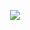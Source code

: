 <p align="center">
        <img src="[icons/logo2.png/](https://hackster.imgix.net/uploads/attachments/1063109/ezgif-5-ca9d6da6aa1b_0oTaEyss0w.gif?auto=compress&gifq=35&w=740&h=555&fit=max&fm=mp4)https://hackster.imgix.net/uploads/attachments/1063109/ezgif-5-ca9d6da6aa1b_0oTaEyss0w.gif?auto=compress&gifq=35&w=740&h=555&fit=max&fm=mp4" >
</p>
